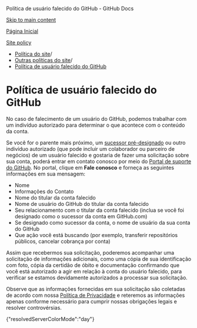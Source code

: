 Política de usuário falecido do GitHub - GitHub Docs

[Skip to main content](#main-content)

[Página Inicial](/pt)

[Site policy](/pt/site-policy)

* [Política do site](/pt/site-policy)/
* [Outras políticas do site](/pt/site-policy/other-site-policies)/
* [Política de usuário falecido do GitHub](/pt/site-policy/other-site-policies/github-deceased-user-policy)

Política de usuário falecido do GitHub
==========

No caso de falecimento de um usuário do GitHub, podemos trabalhar com um indivíduo autorizado para determinar o que acontece com o conteúdo da conta.

Se você for o parente mais próximo, um [sucessor pré-designado](/pt/account-and-profile/setting-up-and-managing-your-personal-account-on-github/managing-access-to-your-personal-repositories/maintaining-ownership-continuity-of-your-personal-accounts-repositories) ou outro indivíduo autorizado (que pode incluir um colaborador ou parceiro de negócios) de um usuário falecido e gostaria de fazer uma solicitação sobre sua conta, poderá entrar em contato conosco por meio do [Portal de suporte do GitHub](https://support.github.com/). No portal, clique em **Fale conosco** e forneça as seguintes informações em sua mensagem:

* Nome
* Informações do Contato
* Nome do titular da conta falecido
* Nome de usuário do GitHub do titular da conta falecido
* Seu relacionamento com o titular da conta falecido (inclua se você foi designado como o sucessor da conta em GitHub.com)
* Se designado como sucessor da conta, o nome de usuário da sua conta do GitHub
* Que ação você está buscando (por exemplo, transferir repositórios públicos, cancelar cobrança por conta)

Assim que recebermos sua solicitação, poderemos acompanhar uma solicitação de informações adicionais, como uma cópia de sua identificação com foto, cópia da certidão de óbito e documentação confirmando que você está autorizado a agir em relação à conta do usuário falecido, para verificar se estamos devidamente autorizados a processar sua solicitação.

Observe que as informações fornecidas em sua solicitação são coletadas de acordo com nossa [Política de Privacidade](/pt/site-policy/privacy-policies/github-privacy-statement) e reteremos as informações apenas conforme necessário para cumprir nossas obrigações legais e resolver controvérsias.

{"resolvedServerColorMode":"day"}
